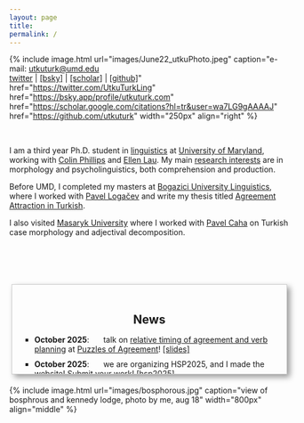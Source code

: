 ```yaml
---
layout: page
title:
permalink: /
---
```

<!-- change font color -->

<link rel="stylesheet" href="/css/fontawesome/css/all.css" >
<link rel="stylesheet" href="css/academicons/css/academicons.min.css"/>

{%
  include image.html
  url="images/June22_utkuPhoto.jpeg"
  caption="e-mail: utkuturk@umd.edu <br><a href='https://twitter.com/UtkuTurkLing'>[twitter]</a> | <a href='https://bsky.app/profile/utkuturk.com'>[bsky]</a> | <a href='https://scholar.google.com/citations?hl=tr&user=wa7LG9gAAAAJ'>[scholar]</a> | <a href='https://github.com/utkuturk'>[github]</a>"
  href="https://twitter.com/UtkuTurkLing"
  href="https://bsky.app/profile/utkuturk.com"
  href="https://scholar.google.com/citations?hl=tr&user=wa7LG9gAAAAJ"
  href="https://github.com/utkuturk"
  width="250px"
  align="right"
%}

<br>

I am a third year Ph.D. student in <a href='https://linguistics.umd.edu/'>linguistics</a> at <a href='https://umd.edu/'>University of Maryland</a>, working  with <a href='https://www.colinphillips.net/'>Colin Phillips</a> and <a href='https://ellenlau.net/'>Ellen Lau</a>. My main <a href='https://www.utkuturk.com/research/'>research interests</a> are in morphology and psycholinguistics, both comprehension and production.

Before UMD, I completed my masters at <a href='https://linguistics.boun.edu.tr'>Bogazici University Linguistics</a>, where I worked with <a href='https://scholar.google.com/citations?user=fhbdTJIAAAAJ&hl=en'>Pavel Logačev</a> and write my thesis titled <a href='https://www.utkuturk.com/ma/'>Agreement Attraction in Turkish</a>.

I also visited <a href = 'https://www.muni.cz/en'>Masaryk University</a> where I worked with <a href = 'https://scholar.google.cz/citations?user=-T030GMAAAAJ&hl=no'>Pavel Caha</a> on Turkish case morphology and adjectival decomposition.


<br><br><br>

<div class="news-container">
  <h2>News</h2>
  <ul>
    <li><span class="date"><strong>October 2025</strong>:</span> talk on <a href="files/abstracts/TurkEtAl-puzzles.pdf">relative timing of agreement and verb planning</a> at <a href="https://sites.google.com/view/puzzlesofagreement">Puzzles of Agreement</a>! <a href="/files/slides/Turketal-puzzles.pdf">[slides]</a></li>
    <li><span class="date"><strong>October 2025</strong>:</span> we are organizing HSP2025, and I made the website! Submit your work! <a href="https://hsp2025.github.io/">[hsp2025]</a></li>
    <li><span class="date"><strong>August 2024</strong>:</span> book chapter on suppletion and suspended affixation in press at OUP! <a href="https://lingbuzz.net/lingbuzz/008295">[lingbuzz]</a> & <a href="files/papers/Turk2024.pdf">[local pdf]</a></li>
    <li><span class="date"><strong>July 2024</strong>:</span> designed and taught a workshop on production experiments in Oxford University  (w/Colin Phillips, Allison Dods and Eun-Kyoung Rosa Lee). <a href="https://utkuturk.com/mfa.html">[some notes on implementing production experiments]</a></li>
    <li><span class="date"><strong>May 2024</strong>:</span> poster on <a href="files/abstracts/hsp-2024-agree.pdf">agreement planning</a> and <a href="files/abstracts/hsp-2024-task.pdf">task effects</a> in production in <a href="https://hsp2024.github.io/">HSP2024</a></li>
    <li><span class="date"><strong>March 2024</strong>:</span> case syncretism and agreement attraction paper (w/ Pavel Logačev) published on <em>Language, Cognition, and Neuroscience</em>! <a href="https://doi.org/10.1080/23273798.2024.2324766">[link]</a></li>
    <li><span class="date"><strong>April 2024</strong>:</span> book chapter on the phonemic status of Turkish glide [j] published! <a href="files/pdfs/CanalisEtAl2024.pdf">[pdf]</a></li>
    <li><span class="date"><strong>March 2023</strong>:</span> talk on response bias and agreement attraction in <a href="https://lrdc.pitt.edu/HSP2023/">HSP2023</a>. <a href="files/slides/hsp2023.pdf">[slides]</a></li>
  </ul>
</div>

<style>
  .news-container {
    width: 90%; /* Make the container take up most of the page width */
    height: 120px;
    overflow-y: auto;
    border: 1px solid #ccc;
    margin: 20px auto;
    padding: 20px;
    box-shadow: 5px 5px 10px rgba(0, 0, 0, 0.4); /* More pronounced shadow */
  }

  .news-container h2 {
    text-align: center;
    margin-bottom: 15px;
  }

  .news-container ul {
    list-style-type: square;
    padding-left: 20px;
  }

  .news-container li {
    margin-bottom: 10px;
  }

  .date {
    display: inline-block;
    width: 120px;
  }
</style>


{% include image.html url="images/bosphorous.jpg" caption="view of bosphrous and kennedy lodge, photo by me, aug 18" width="800px" align="middle" %}

<!--
In my freetime, I usually play games on [Steam][steam] or take amateur [photographs][flickr]. My favorite food is [gata][gata] with koritz and my favorite icecream flavor is [saffron and rose][rose]. -->



  [cal]:   resources/calligraphy/
  [thesis]: ma/
  [glide]:  2022/130/glide.html
  [sa]:     research/sa/
  [case]:   research/case/
  [aug]:    research/aug/
  [hc]:     2022/130/as-if.html
  [trlazud]: research/trlazud/
  [grtr]:   research/grtr/
  [deepl]:  research/deepl/
  [taship]: teaching.md
  [dept]:   https://linguistics.boun.edu.tr
  [umdling]: https://linguistics.umd.edu/
  [langsci]: http://languagescience.umd.edu
  [ellen]: https://ellenlau.net/
  [uni]:    http://www.boun.edu.tr
  [pavel]:  https://scholar.google.com/citations?user=fhbdTJIAAAAJ&hl=en
  [colin]:  https://www.colinphillips.net/
  [gata]:   https://en.wikipedia.org/wiki/Gata_(food)
  [rose]:   https://explorepartsunknown.com/koreatown-la/koreatown-perfect-day/
  [steam]:  https://steamcommunity.com/id/lecagot
  [flickr]: https://flickr.com/photos/97029582@N03/albums
  [caha]:   https://www.muni.cz/en/people/53172-pavel-caha/cv
  [mas]:    https://www.muni.cz/en
  [ud]:     https://www.universaldependencies.org
  [cv]:     files/cv.pdf
  [manu]:   https://github.com/utkuturk/tr_bias/blob/master/paper/draft/manuscript.pdf
  [o]:      https://en.wikipedia.org/wiki/Gender_neutrality_in_genderless_languages#Turkish
  [twitter]:https://www.twitter.com/utkuturkling
  [tfj]:    https://translateforjustice.wordpress.com/
  [gezi]:   https://en.wikipedia.org/wiki/Gezi_Park_protests


<!--

- 🌱 <span style="text-decoration: underline">learning</span>
  - *stan & multinomial processing trees*
  - *horseshoe priors and sparsity*<br><br>


**utkuturk/utkuturk** is a ✨ _special_ ✨ repository because its `README.md` (this file) appears on your GitHub profile.

Here are some ideas to get you started:

- 🔭 I’m currently working on ...
- 🌱 I’m currently learning ...
- 👯 I’m looking to collaborate on ...
- 🤔 I’m looking for help with ...
- 💬 Ask me about ...
- 📫 How to reach me: ...
- 😄 Pronouns: ...
- ⚡ Fun fact: ...
-->
